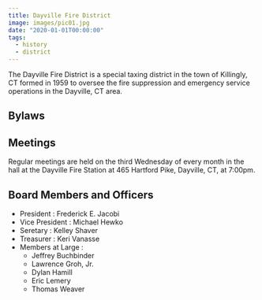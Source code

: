 ```yaml
---
title: Dayville Fire District
image: images/pic01.jpg
date: "2020-01-01T00:00:00"
tags:
  - history
  - district
---
```


The Dayville Fire District is a special taxing district in the town of Killingly, CT formed in 1959 to oversee the fire suppression and emergency service operations in the Dayville, CT area.

<!-- more -->

## Bylaws

## Meetings

Regular meetings are held on the third Wednesday of every month in the hall at the Dayville Fire Station at 465 Hartford Pike, Dayville, CT, at 7:00pm.

## Board Members and Officers

* President : Frederick E. Jacobi
* Vice President : Michael Hewko
* Seretary : Kelley Shaver
* Treasurer : Keri Vanasse
* Members at Large :
  - Jeffrey Buchbinder
  - Lawrence Groh, Jr.
  - Dylan Hamill
  - Eric Lemery
  - Thomas Weaver
